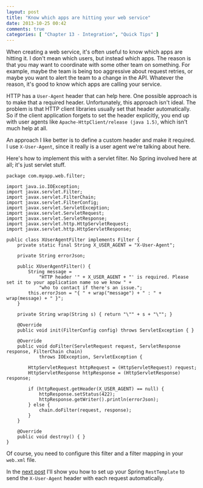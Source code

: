 ```yaml
---
layout: post
title: "Know which apps are hitting your web service"
date: 2013-10-25 00:42
comments: true
categories: [ "Chapter 13 - Integration", "Quick Tips" ]
---
```

When creating a web service, it's often useful to know which apps are hitting it. I don't mean which users, but instead which apps. The reason is that you may want to coordinate with some other team on something. For example, maybe the team is being too aggressive about request retries, or maybe you want to alert the team to a change in the API. Whatever the reason, it's good to know which apps are calling your service.

<!-- more -->

HTTP has a `User-Agent` header that can help here. One possible approach is to make that a required header. Unfortunately, this approach isn't ideal. The problem is that HTTP client libraries usually set that header automatically. So if the client application forgets to set the header explicitly, you end up with user agents like `Apache-HttpClient/release (java 1.5)`, which isn't much help at all.

An approach I like better is to define a custom header and make it required. I use `X-User-Agent`, since it really is a user agent we're talking about here.

Here's how to implement this with a servlet filter. No Spring involved here at all; it's just servlet stuff.

    package com.myapp.web.filter;
     
    import java.io.IOException;
    import javax.servlet.Filter;
    import javax.servlet.FilterChain;
    import javax.servlet.FilterConfig;
    import javax.servlet.ServletException;
    import javax.servlet.ServletRequest;
    import javax.servlet.ServletResponse;
    import javax.servlet.http.HttpServletRequest;
    import javax.servlet.http.HttpServletResponse;
     
    public class XUserAgentFilter implements Filter {
        private static final String X_USER_AGENT = "X-User-Agent";
        
        private String errorJson;
        
        public XUserAgentFilter() {
            String message = 
                "HTTP header '" + X_USER_AGENT + "' is required. Please set it to your application name so we know " +
                "who to contact if there's an issue.";
            this.errorJson = "{ " + wrap("message") + " : " + wrap(message) + " }";
        }
    
        private String wrap(String s) { return "\"" + s + "\""; }
          
        @Override
        public void init(FilterConfig config) throws ServletException { }
     
        @Override
        public void doFilter(ServletRequest request, ServletResponse response, FilterChain chain)
                throws IOException, ServletException {
                 
            HttpServletRequest httpRequest = (HttpServletRequest) request;
            HttpServletResponse httpResponse = (HttpServletResponse) response;
                 
            if (httpRequest.getHeader(X_USER_AGENT) == null) {
                httpResponse.setStatus(422);
                httpResponse.getWriter().println(errorJson);
            } else {
                chain.doFilter(request, response);
            }
        }
    
        @Override
        public void destroy() { }
    }

Of course, you need to configure this filter and a filter mapping in your `web.xml` file.

In the [next post](http://springinpractice.com/2013/10/27/how-to-send-an-http-header-with-every-request-with-spring-resttemplate/) I'll show you how to set up your Spring `RestTemplate` to send the `X-User-Agent` header with each request automatically.

